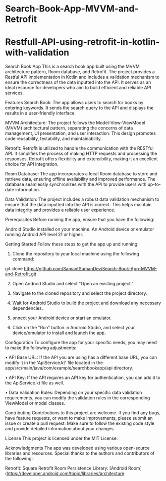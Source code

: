 # Search-Book-App-MVVM-and-Retrofit
# Restfull-API-using-retrofit-in-kotlin-with-validation

Search Book App
This is a search book app built using the MVVM architecture pattern, Room database, and Retrofit. The project provides a Restful API implementation in Kotlin and includes a validation mechanism to ensure the correctness of the data inputted into the API. It serves as an ideal resource for developers who aim to build efficient and reliable API services.

Features
Search Book: The app allows users to search for books by entering keywords. It sends the search query to the API and displays the results in a user-friendly interface.

MVVM Architecture: The project follows the Model-View-ViewModel (MVVM) architectural pattern, separating the concerns of data management, UI presentation, and user interaction. This design promotes code reusability, testability, and maintainability.

Retrofit: Retrofit is utilized to handle the communication with the RESTful API. It simplifies the process of making HTTP requests and processing the responses. Retrofit offers flexibility and extensibility, making it an excellent choice for API integration.

Room Database: The app incorporates a local Room database to store and retrieve data, ensuring offline availability and improved performance. The database seamlessly synchronizes with the API to provide users with up-to-date information.

Data Validation: The project includes a robust data validation mechanism to ensure that the data inputted into the API is correct. This helps maintain data integrity and provides a reliable user experience.

Prerequisites
Before running the app, ensure that you have the following:

Android Studio installed on your machine.
An Android device or emulator running Android API level 21 or higher.

Getting Started
Follow these steps to get the app up and running:

1. Clone the repository to your local machine using the following command:

git clone https://github.com/SamantSumanDev/Search-Book-App-MVVM-and-Retrofit.git

2. Open Android Studio and select "Open an existing project."

3. Navigate to the cloned repository and select the project directory.

4. Wait for Android Studio to build the project and download any necessary dependencies.

5. onnect your Android device or start an emulator.

6. Click on the "Run" button in Android Studio, and select your device/emulator to install and launch the app.

Configuration
To configure the app for your specific needs, you may need to make the following adjustments:

• API Base URL: If the API you are using has a different base URL, you can modify it in the 'ApiService.kt' file located in the app/src/main/java/com/example/searchbookapp/api directory.

• API Key: If the API requires an API key for authentication, you can add it to the ApiService.kt file as well.

• Data Validation Rules: Depending on your specific data validation requirements, you can modify the validation rules in the corresponding ViewModel or model classes.

Contributing
Contributions to this project are welcome. If you find any bugs, have feature requests, or want to make improvements, please submit an issue or create a pull request. Make sure to follow the existing code style and provide detailed information about your changes.

License
This project is licensed under the MIT License.

Acknowledgments
The app was developed using various open-source libraries and resources. Special thanks to the authors and contributors of the following:

Retrofit: Square Retrofit
Room Persistence Library: [Android Room](https://developer.android.com/topic/libraries/architecture

